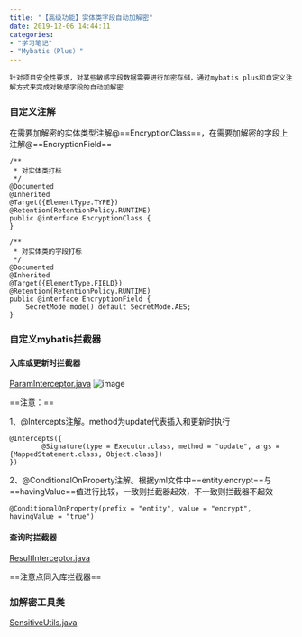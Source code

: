 ```yaml
---
title: "【高级功能】实体类字段自动加解密"
date: 2019-12-06 14:44:11
categories:
- "学习笔记"
- "Mybatis（Plus）"
---
```


    针对项目安全性要求，对某些敏感字段数据需要进行加密存储，通过mybatis plus和自定义注解方式来完成对敏感字段的自动加解密

### 自定义注解

在需要加解密的实体类型注解@==EncryptionClass==，在需要加解密的字段上注解@==EncryptionField==
```
/**
 * 对实体类打标
 */
@Documented
@Inherited
@Target({ElementType.TYPE})
@Retention(RetentionPolicy.RUNTIME)
public @interface EncryptionClass {
}

/**
 * 对实体类的字段打标
 */
@Documented
@Inherited
@Target({ElementType.FIELD})
@Retention(RetentionPolicy.RUNTIME)
public @interface EncryptionField {
    SecretMode mode() default SecretMode.AES;
}
```
### 自定义mybatis拦截器
#### 入库或更新时拦截器
[ParamInterceptor.java](https://note.youdao.com/ynoteshare1/index.html?id=3594dfeedcc613081ac4c6cb630bd8f2&type=note)
![image](https://note.youdao.com/yws/api/personal/file/845F3C9C486F4CDE890DCFDA50E39E57?method=download&shareKey=0c86a90f4470e60c3bc5dab53296be70)

==注意：==

1、@Intercepts注解。method为update代表插入和更新时执行
```
@Intercepts({
        @Signature(type = Executor.class, method = "update", args = {MappedStatement.class, Object.class})
})
```
2、@ConditionalOnProperty注解。根据yml文件中==entity.encrypt==与==havingValue==值进行比较，一致则拦截器起效，不一致则拦截器不起效

```
@ConditionalOnProperty(prefix = "entity", value = "encrypt", havingValue = "true")
```
#### 查询时拦截器
[ResultInterceptor.java](https://note.youdao.com/ynoteshare1/index.html?id=028ac60cd7d431a6b02fd1b62c6f360d&type=note)

==注意点同入库拦截器==
### 加解密工具类
[SensitiveUtils.java](https://note.youdao.com/ynoteshare1/index.html?id=8bc1aa14a2bf334f272b2e472b78f261&type=note)
